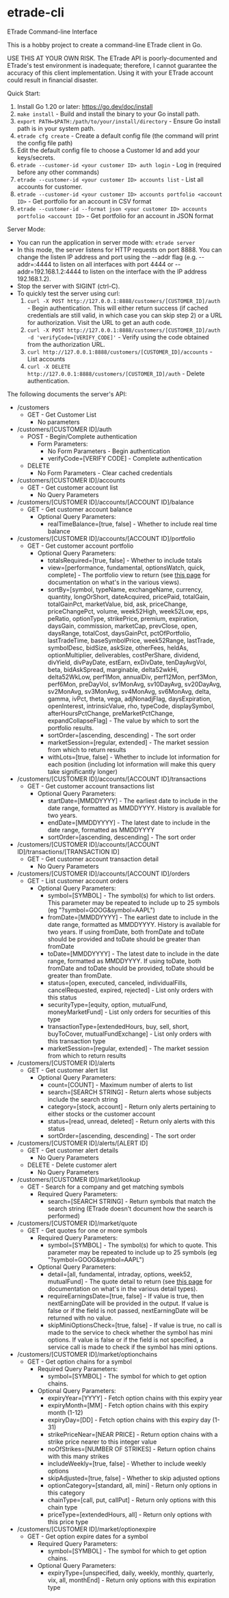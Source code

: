 # etrade-cli
ETrade Command-line Interface

This is a hobby project to create a command-line ETrade client in Go.

USE THIS AT YOUR OWN RISK. The ETrade API is poorly-documented and ETrade's test environment is inadequate; therefore, I cannot guarantee the accuracy of this client implementation. Using it with your ETrade account could result in financial disaster.   

Quick Start:
1. Install Go 1.20 or later: https://go.dev/doc/install
2. `make install` - Build and install the binary to your Go install path.
3. `export PATH=$PATH:/path/to/your/install/directory` - Ensure Go install path is in your system path.
4. `etrade cfg create` - Create a default config file (the command will print the config file path)
5. Edit the default config file to choose a Customer Id and add your keys/secrets.
6. `etrade --customer-id <your customer ID> auth login` - Log in (required before any other commands)
7. `etrade --customer-id <your customer ID> accounts list` - List all accounts for customer.
8. `etrade --customer-id <your customer ID> accounts portfolio <account ID>` - Get portfolio for an account in CSV format
9. `etrade --customer-id --format json <your customer ID> accounts portfolio <account ID>` - Get portfolio for an account in JSON format

Server Mode:
* You can run the application in server mode with: `etrade server`
* In this mode, the server listens for HTTP requests on port 8888. You can change the listen IP address and port using the --addr flag (e.g. --addr=:4444 to listen on all interfaces with port 4444 or --addr=192.168.1.2:4444 to listen on the interface with the IP address 192.168.1.2).
* Stop the server with SIGINT (ctrl-C).
* To quickly test the server using curl:
  1. `curl -X POST http://127.0.0.1:8888/customers/[CUSTOMER_ID]/auth` - Begin authentication. This will either return success (if cached credentials are still valid, in which case you can skip step 2) or a URL for authorization. Visit the URL to get an auth code.
  2. `curl -X POST http://127.0.0.1:8888/customers/[CUSTOMER_ID]/auth -d 'verifyCode=[VERIFY_CODE]'` - Verify using the code obtained from the authorization URL.
  3. `curl http://127.0.0.1:8888/customers/[CUSTOMER_ID]/accounts` - List accounts 
  4. `curl -X DELETE http://127.0.0.1:8888/customers/[CUSTOMER_ID]/auth` - Delete authentication. 

The following documents the server's API:
* /customers
    * GET - Get Customer List
        * No parameters
* /customers/[CUSTOMER ID]/auth
    * POST - Begin/Complete authentication
        * Form Parameters:
            * No Form Parameters - Begin authentication
            * verifyCode=[VERIFY CODE] - Complete authentication
    * DELETE
        * No Form Parameters - Clear cached credentials
* /customers/[CUSTOMER ID]/accounts
    * GET - Get customer account list
        * No Query Parameters
* /customers/[CUSTOMER ID]/accounts/[ACCOUNT ID]/balance
    * GET - Get customer account balance
        * Optional Query Parameters:
            * realTimeBalance=[true, false] - Whether to include real time balance
* /customers/[CUSTOMER ID]/accounts/[ACCOUNT ID]/portfolio
    * GET - Get customer account portfolio
        * Optional Query Parameters:
            * totalsRequired=[true, false] - Whether to include totals
            * view=[performance, fundamental, optionsWatch, quick, complete] - The portfolio view to return (see [this page](https://apisb.etrade.com/docs/api/account/api-portfolio-v1.html#/definitions/Position) for documentation on what's in the various views).
            * sortBy=[symbol, typeName, exchangeName, currency, quantity, longOrShort, dateAcquired, pricePaid, totalGain, totalGainPct, marketValue, bid, ask, priceChange, priceChangePct, volume, week52High, week52Low, eps, peRatio, optionType, strikePrice, premium, expiration, daysGain, commission, marketCap, prevClose, open, daysRange, totalCost, daysGainPct, pctOfPortfolio, lastTradeTime, baseSymbolPrice, week52Range, lastTrade, symbolDesc, bidSize, askSize, otherFees, heldAs, optionMultiplier, deliverables, costPerShare, dividend, divYield, divPayDate, estEarn, exDivDate, tenDayAvgVol, beta, bidAskSpread, marginable, delta52wkHi, delta52WkLow, perf1Mon, annualDiv, perf12Mon, perf3Mon, perf6Mon, preDayVol, sv1MonAvg, sv10DayAvg, sv20DayAvg, sv2MonAvg, sv3MonAvg, sv4MonAvg, sv6MonAvg, delta, gamma, ivPct, theta, vega, adjNonadjFlag, daysExpiration, openInterest, intrinsicValue, rho, typeCode, displaySymbol, afterHoursPctChange, preMarketPctChange, expandCollapseFlag] - The value by which to sort the portfolio results.
            * sortOrder=[ascending, descending] - The sort order
            * marketSession=[regular, extended] - The market session from which to return results
            * withLots=[true, false] - Whether to include lot information for each position (including lot information will make this query take significantly longer)
* /customers/[CUSTOMER ID]/accounts/[ACCOUNT ID]/transactions
    * GET - Get customer account transactions list
        * Optional Query Parameters:
            * startDate=[MMDDYYYY] - The earliest date to include in the date range, formatted as MMDDYYYY. History is available for two years.
            * endDate=[MMDDYYYY] - The latest date to include in the date range, formatted as MMDDYYYY
            * sortOrder=[ascending, descending] - The sort order
* /customers/[CUSTOMER ID]/accounts/[ACCOUNT ID]/transactions/[TRANSACTION ID]
    * GET - Get customer account transaction detail
        * No Query Parameters
* /customers/[CUSTOMER ID]/accounts/[ACCOUNT ID]/orders
    * GET - List customer account orders
        * Optional Query Parameters:
            * symbol=[SYMBOL] - The symbol(s) for which to list orders. This parameter may be repeated to include up to 25 symbols (eg "?symbol=GOOG&symbol=AAPL")
            * fromDate=[MMDDYYYY] - The earliest date to include in the date range, formatted as MMDDYYYY. History is available for two years. If using fromDate, both fromDate and toDate should be provided and toDate should be greater than fromDate
            * toDate=[MMDDYYYY] - The latest date to include in the date range, formatted as MMDDYYYY. If using toDate, both fromDate and toDate should be provided, toDate should be greater than fromDate.
            * status=[open, executed, canceled, individualFills, cancelRequested, expired, rejected] - List only orders with this status
            * securityType=[equity, option, mutualFund, moneyMarketFund] - List only orders for securities of this type
            * transactionType=[extendedHours, buy, sell, short, buyToCover, mutualFundExchange] - List only orders with this transaction type
            * marketSession=[regular, extended] - The market session from which to return results
* /customers/[CUSTOMER ID]/alerts
    * GET - Get customer alert list
        * Optional Query Parameters:
            * count=[COUNT] - Maximum number of alerts to list
            * search=[SEARCH STRING] - Return alerts whose subjects include the search string
            * category=[stock, account] - Return only alerts pertaining to either stocks or the customer account
            * status=[read, unread, deleted] - Return only alerts with this status
            * sortOrder=[ascending, descending] - The sort order
* /customers/[CUSTOMER ID]/alerts/[ALERT ID]
    * GET - Get customer alert details
        * No Query Parameters
    * DELETE - Delete customer alert
        * No Query Parameters
* /customers/[CUSTOMER ID]/market/lookup
    * GET - Search for a company and get matching symbols
        * Required Query Parameters:
            * search=[SEARCH STRING] - Return symbols that match the search string (ETrade doesn't document how the search is performed)
* /customers/[CUSTOMER ID]/market/quote
    * GET - Get quotes for one or more symbols
        * Required Query Parameters:
            * symbol=[SYMBOL] - The symbol(s) for which to quote. This parameter may be repeated to include up to 25 symbols (eg "?symbol=GOOG&symbol=AAPL")
        * Optional Query Parameters:
            * detail=[all, fundamental, intraday, options, week52, mutualFund] - The quote detail to return (see [this page](https://apisb.etrade.com/docs/api/market/api-quote-v1.html#/definitions/QuoteData) for documentation on what's in the various detail types).
            * requireEarningsDate=[true, false] - If value is true, then nextEarningDate will be provided in the output. If value is false or if the field is not passed, nextEarningDate will be returned with no value.
            * skipMiniOptionsCheck=[true, false] - If value is true, no call is made to the service to check whether the symbol has mini options. If value is false or if the field is not specified, a service call is made to check if the symbol has mini options.
* /customers/[CUSTOMER ID]/market/optionchains
    * GET - Get option chains for a symbol
        * Required Query Parameters:
            * symbol=[SYMBOL] - The symbol for which to get option chains.
        * Optional Query Parameters:
            * expiryYear=[YYYY] - Fetch option chains with this expiry year
            * expiryMonth=[MM] - Fetch option chains with this expiry month (1-12)
            * expiryDay=[DD] - Fetch option chains with this expiry day (1-31)
            * strikePriceNear=[NEAR PRICE] - Return option chains with a strike price nearer to this integer value
            * noOfStrikes=[NUMBER OF STRIKES] - Return option chains with this many strikes
            * includeWeekly=[true, false] - Whether to include weekly options
            * skipAdjusted=[true, false] - Whether to skip adjusted options
            * optionCategory=[standard, all, mini] - Return only options in this category
            * chainType=[call, put, callPut] - Return only options with this chain type
            * priceType=[extendedHours, all] - Return only options with this price type
* /customers/[CUSTOMER ID]/market/optionexpire
    * GET - Get option expire dates for a symbol
        * Required Query Parameters:
            * symbol=[SYMBOL] - The symbol for which to get option chains.
        * Optional Query Parameters:
            * expiryType=[unspecified, daily, weekly, monthly, quarterly, vix, all, monthEnd] - Return only options with this expiration type
